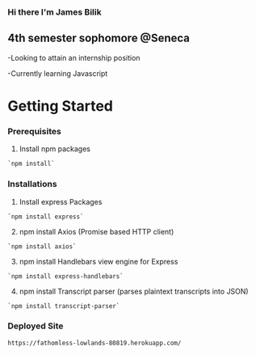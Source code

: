 ### Hi there I'm James Bilik

## 4th semester sophomore @Seneca
-Looking to attain an internship position

-Currently learning Javascript

# **Getting Started**

### Prerequisites

  1. Install npm packages
    
    `npm install`
    
### Installations

  1. Install express Packages
    
    `npm install express`
  
  2. npm install Axios (Promise based HTTP client)
    
    `npm install axios`
 
  3. npm install Handlebars view engine for Express
    
    `npm install express-handlebars`
  
  4. npm install Transcript parser (parses plaintext transcripts into JSON)
    
    `npm install transcript-parser`
  
  ### Deployed Site
  
  `https://fathomless-lowlands-80819.herokuapp.com/`
